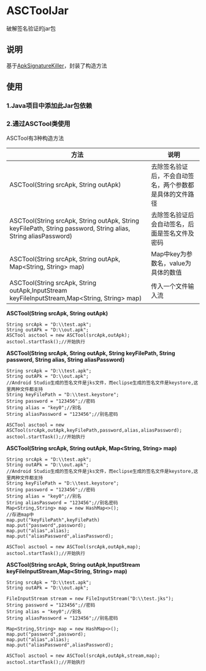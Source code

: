 # ASCToolJar
破解签名验证的jar包
## 说明
基于[ApkSignatureKiller](https://github.com/L-JINBIN/ApkSignatureKiller)，封装了构造方法
## 使用
### 1.Java项目中添加此Jar包依赖
### 2.通过ASCTool类使用
ASCTool有3种构造方法

|方法	|说明	|
|--	|--	|
|ASCTool(String srcApk, String outApk)	|去除签名验证后，不会自动签名，两个参数都是具体的文件路径	|
|ASCTool(String srcApk, String outApk, String keyFilePath, String password, String alias, String aliasPassword) 	|去除签名验证后会自动签名，后面是签名文件及密码|
|ASCTool(String srcApk, String outApk, Map<String, String> map)|Map中key为参数名，value为具体的数值|
|ASCTool(String srcApk, String outApk,InputStream keyFileInputStream,Map<String, String> map)|传入一个文件输入流|
**ASCTool(String srcApk, String outApk)**
```
String srcApk = "D:\\test.apk";
String outAPk = "D:\\out.apk";
ASCTool asctool = new ASCTool(srcApk,outApk);
asctool.startTask();//开始执行
```

**ASCTool(String srcApk, String outApk, String keyFilePath, String password, String alias, String aliasPassword)**
```
String srcApk = "D:\\test.apk";
String outAPk = "D:\\out.apk";
//Android Studio生成的签名文件是jks文件，而eclipse生成的签名文件是keystore,这里两种文件都支持
String keyFilePath = "D:\\test.keystore";
String password = "123456";//密码
String alias = "key0";//别名
String aliasPassword = "123456";//别名密码

ASCTool asctool = new ASCTool(srcApk,outApk,keyFilePath,password,alias,aliasPassword);
asctool.startTask();//开始执行
```

**ASCTool(String srcApk, String outApk, Map<String, String> map)**
```
String srcApk = "D:\\test.apk";
String outAPk = "D:\\out.apk";
//Android Studio生成的签名文件是jks文件，而eclipse生成的签名文件是keystore,这里两种文件都支持
String keyFilePath = "D:\\test.keystore";
String password = "123456";//密码
String alias = "key0";//别名
String aliasPassword = "123456";//别名密码
Map<String,String> map = new HashMap<>();
//存进map中
map.put("keyFilePath",keyFilePath)
map.put("password",password);
map.put("alias",alias);
map.put("aliasPassword",aliasPassword);

ASCTool asctool = new ASCTool(srcApk,outApk,map);
asctool.startTask();//开始执行
```

**ASCTool(String srcApk, String outApk,InputStream keyFileInputStream,Map<String, String> map)**
```
String srcApk = "D:\\test.apk";
String outAPk = "D:\\out.apk";

FileInputStream stream = new FileInputStream("D:\\test.jks");
String password = "123456";//密码
String alias = "key0";//别名
String aliasPassword = "123456";//别名密码

Map<String,String> map = new HashMap<>();
map.put("password",password);
map.put("alias",alias);
map.put("aliasPassword",aliasPassword);

ASCTool asctool = new ASCTool(srcApk,outApk,stream,map);
asctool.startTask();//开始执行
```
